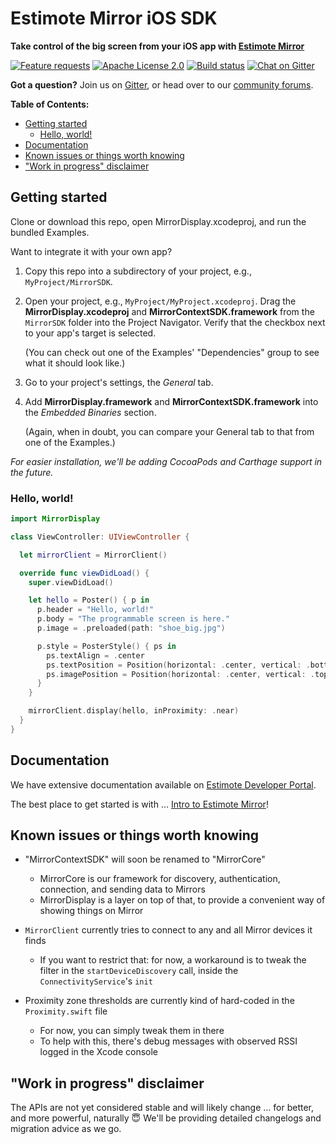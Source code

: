 # Estimote Mirror iOS SDK

**Take control of the big screen from your iOS app with [Estimote Mirror][]**

[Estimote Mirror]: http://blog.estimote.com/post/150398268230/launching-estimote-mirror-the-worlds-first

[![Feature requests](https://img.shields.io/badge/feature%20request-canny.io-blue.svg)](https://estimote.canny.io/mirror-display)
[![Apache License 2.0](https://img.shields.io/github/license/mashape/apistatus.svg)](https://choosealicense.com/licenses/apache-2.0/)
[![Build status](https://www.bitrise.io/app/c4fe0dd6bb4bca8f/status.svg?token=dty-BSZ34Wt5rRnmzgK43g&branch=master)]()
[![Chat on Gitter](https://img.shields.io/gitter/room/nwjs/nw.js.svg)](https://gitter.im/EstimoteMirror/Mirror-SDK-iOS)

**Got a question?** Join us on [Gitter][], or head over to our [community forums][].

[Gitter]: https://gitter.im/EstimoteMirror
[community forums]: https://forums.estimote.com

**Table of Contents:**

* [Getting started](#getting-started)
   + [Hello, world!](#hello-world)
* [Documentation](#documentation)
* [Known issues or things worth knowing](#known-issues-or-things-worth-knowing)
* ["Work in progress" disclaimer](#work-in-progress-disclaimer)

## Getting started

Clone or download this repo, open MirrorDisplay.xcodeproj, and run the bundled Examples.

Want to integrate it with your own app?

1. Copy this repo into a subdirectory of your project, e.g., `MyProject/MirrorSDK`.

2. Open your project, e.g., `MyProject/MyProject.xcodeproj`. Drag the **MirrorDisplay.xcodeproj** and **MirrorContextSDK.framework** from the `MirrorSDK` folder into the Project Navigator. Verify that the checkbox next to your app's target is selected.

   (You can check out one of the Examples' "Dependencies" group to see what it should look like.)

3. Go to your project's settings, the *General* tab.

4. Add **MirrorDisplay.framework** and **MirrorContextSDK.framework** into the *Embedded Binaries* section.

   (Again, when in doubt, you can compare your General tab to that from one of the Examples.)

_For easier installation, we'll be adding CocoaPods and Carthage support in the future._

### Hello, world!

```swift
import MirrorDisplay

class ViewController: UIViewController {

  let mirrorClient = MirrorClient()

  override func viewDidLoad() {
    super.viewDidLoad()

    let hello = Poster() { p in
      p.header = "Hello, world!"
      p.body = "The programmable screen is here."
      p.image = .preloaded(path: "shoe_big.jpg")

      p.style = PosterStyle() { ps in
        ps.textAlign = .center
        ps.textPosition = Position(horizontal: .center, vertical: .bottom(offset: 80))
        ps.imagePosition = Position(horizontal: .center, vertical: .top(offset: 80))
      }
    }

    mirrorClient.display(hello, inProximity: .near)
  }
}
```

## Documentation

We have extensive documentation available on [Estimote Developer Portal](http://developer.estimote.com).

The best place to get started is with … [Intro to Estimote Mirror](http://developer.estimote.com/mirror/)!

## Known issues or things worth knowing

- "MirrorContextSDK" will soon be renamed to "MirrorCore"
  - MirrorCore is our framework for discovery, authentication, connection, and sending data to Mirrors
  - MirrorDisplay is a layer on top of that, to provide a convenient way of showing things on Mirror

- `MirrorClient` currently tries to connect to any and all Mirror devices it finds
  - If you want to restrict that: for now, a workaround is to tweak the filter in the `startDeviceDiscovery` call, inside the `ConnectivityService`'s `init`

- Proximity zone thresholds are currently kind of hard-coded in the `Proximity.swift` file
  - For now, you can simply tweak them in there
  - To help with this, there's debug messages with observed RSSI logged in the Xcode console

## "Work in progress" disclaimer

The APIs are not yet considered stable and will likely change … for better, and more powerful, naturally 😇 We'll be providing detailed changelogs and migration advice as we go.
